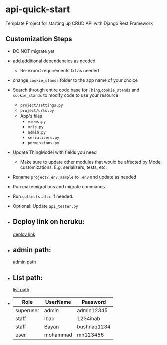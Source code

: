 # api-quick-start

Template Project for starting up CRUD API with Django Rest Framework

## Customization Steps

- DO NOT migrate yet
- add additional dependencies as needed
  - Re-export requirements.txt as needed
- change `cookie_stands` folder to the app name of your choice
- Search through entire code base for `Thing`,`cookie_stands` and `cookie_stands` to modify code to use your resource
  - `project/settings.py`
  - `project/urls.py`
  - App's files
    - `views.py`
    - `urls.py`
    - `admin.py`
    - `serializers.py`
    - `permissions.py`
- Update ThingModel with fields you need
  - Make sure to update other modules that would be affected by Model customizations. E.g. serializers, tests, etc.
- Rename `project/.env.sample` to `.env` and update as needed
- Run makemigrations and migrate commands
- Run `collectstatic` if needed.
- Optional: Update `api_tester.py`


- ## Deploy link on heruku:
    [deploy link](https://cookie-stands-project.herokuapp.com/)

- ## admin path:
    [admin path](https://cookie-stands-project.herokuapp.com/admin/login/?next=/admin/)

- ## List path:
    [list path](https://cookie-stands-project.herokuapp.com/api/v1/cookie_stands/)

- | Role | UserName | Paasword |
  |------|----------|----------|
  |superuser | admin    | admin12345 |
  |staff | Ihab     | 1234ihab |
  |staff | Bayan    | bushnaq1234 |
  |user  | mohammad | mh123456 |
